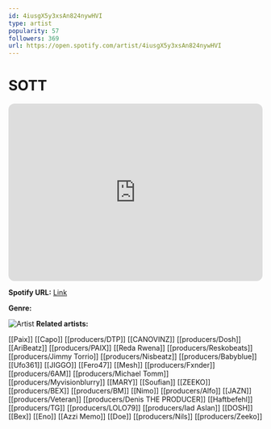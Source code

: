 ```yaml
---
id: 4iusgX5y3xsAn824nywHVI
type: artist
popularity: 57
followers: 369
url: https://open.spotify.com/artist/4iusgX5y3xsAn824nywHVI
---
```

# SOTT

<iframe style="border-radius:12px" src="https://open.spotify.com/embed/artist/4iusgX5y3xsAn824nywHVI" width="100%" height="352" frameBorder="0" allowfullscreen="" allow="autoplay; clipboard-write; encrypted-media; fullscreen; picture-in-picture" loading="lazy"></iframe>

**Spotify URL:** [Link](https://open.spotify.com/artist/4iusgX5y3xsAn824nywHVI)

**Genre:** 

![Artist](https://i.scdn.co/image/ab6761610000e5ebcdcf5f5e4691465e0274c984)
**Related artists:**

[[Paix]]
[[Capo]]
[[producers/DTP]]
[[CANOVINZ]]
[[producers/Dosh]]
[[AriBeatz]]
[[producers/PAIX]]
[[Reda Rwena]]
[[producers/Reskobeats]]
[[producers/Jimmy Torrio]]
[[producers/Nisbeatz]]
[[producers/Babyblue]]
[[Ufo361]]
[[JIGGO]]
[[Fero47]]
[[Mesh]]
[[producers/Fxnder]]
[[producers/6AM]]
[[producers/Michael Tomm]]
[[producers/Myvisionblurry]]
[[MARY]]
[[Soufian]]
[[ZEEKO]]
[[producers/BEX]]
[[producers/BM]]
[[Nimo]]
[[producers/Alfo]]
[[JAZN]]
[[producers/Veteran]]
[[producers/Denis THE PRODUCER]]
[[Haftbefehl]]
[[producers/TG]]
[[producers/LOLO79]]
[[producers/Iad Aslan]]
[[DOSH]]
[[Bex]]
[[Eno]]
[[Azzi Memo]]
[[Doe]]
[[producers/Nils]]
[[producers/Zeeko]]
